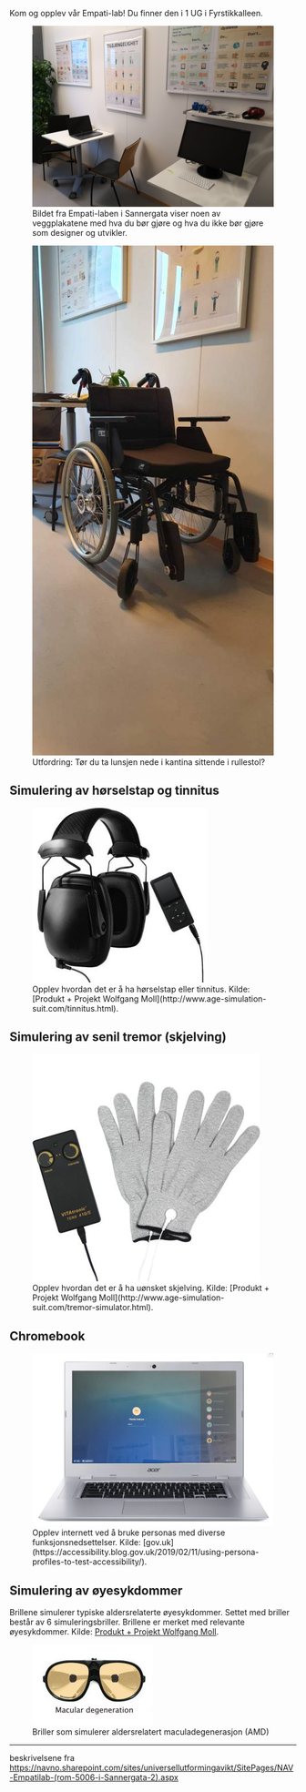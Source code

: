 Kom og opplev vår Empati-lab! Du finner den i 1 UG i Fyrstikkalleen.

<figure>
    <img src="hvordan-faa-det-til/UU-testing/88179-SanseLab_2.jpg" alt="Sanselab"/>
    <figcaption>Bildet fra Empati-laben i Sannergata viser noen av veggplakatene med hva du bør gjøre og hva du ikke bør gjøre som designer og utvikler.</figcaption>
</figure>

<figure>
    <img src="hvordan-faa-det-til/UU-testing/rullestol.jpeg" alt="rullestol"/>
    <figcaption>Utfordring: Tør du ta lunsjen nede i kantina sittende i rullestol? 
 </figcaption>
</figure>

## Simulering av hørselstap og tinnitus

<figure>
    <img src="hvordan-faa-det-til/UU-testing/23886-tinnitus.jpg" alt="tinnitus-simulator"/>
    <figcaption>Opplev hvordan det er å ha hørselstap eller tinnitus. Kilde: [Produkt + Projekt Wolfgang Moll](http://www.age-simulation-suit.com/tinnitus.html).
 </figcaption>
</figure>

## Simulering av senil tremor (skjelving)

<figure>
    <img src="hvordan-faa-det-til/UU-testing/51367-tremor-simulator.jpg" alt="tremor-simulator"/>
    <figcaption>Opplev hvordan det er å ha uønsket skjelving. Kilde: [Produkt + Projekt Wolfgang Moll](http://www.age-simulation-suit.com/tremor-simulator.html).
 </figcaption>
</figure>

## Chromebook

<figure>
    <img src="hvordan-faa-det-til/UU-testing/84438-chromebook.png" alt="chromebook"/>
    <figcaption>Opplev internett ved å bruke personas med diverse funksjonsnedsettelser. Kilde: [gov.uk](https://accessibility.blog.gov.uk/2019/02/11/using-persona-profiles-to-test-accessibility/).
 </figcaption>
</figure>

## Simulering av øyesykdommer

Brillene simulerer typiske aldersrelaterte øyesykdommer. Settet med briller består av 6 simuleringsbriller. Brillene er merket med relevante øyesykdommer. Kilde: [Produkt + Projekt Wolfgang Moll](http://www.age-simulation-suit.com/simulation-glasses.html).

<figure>
    <img src="hvordan-faa-det-til/UU-testing/893510515macular degeneration.jpeg" alt="macular degeneration"/>
    <figcaption>Briller som simulerer aldersrelatert maculadegenerasjon (AMD)
 </figcaption>
</figure>


-----
beskrivelsene fra https://navno.sharepoint.com/sites/universellutformingavikt/SitePages/NAV-Empatilab-(rom-5006-i-Sannergata-2).aspx